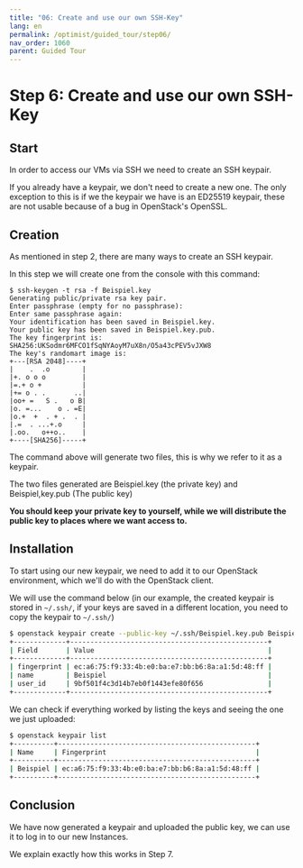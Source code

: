 ```yaml
---
title: "06: Create and use our own SSH-Key"
lang: en
permalink: /optimist/guided_tour/step06/
nav_order: 1060
parent: Guided Tour
---
```


Step 6: Create and use our own SSH-Key
======================================

Start
-----

In order to access our VMs via SSH we need to create an SSH keypair.

If you already have a keypair, we don't need to create a new one. The
only exception to this is if we the keypair we have is an ED25519
keypair, these are not usable because of a bug in OpenStack's
OpenSSL.

Creation
--------

As mentioned in step 2, there are many ways to create an SSH keypair.

In this step we will create one from the console with this command:

```text
$ ssh-keygen -t rsa -f Beispiel.key
Generating public/private rsa key pair.
Enter passphrase (empty for no passphrase):
Enter same passphrase again:
Your identification has been saved in Beispiel.key.
Your public key has been saved in Beispiel.key.pub.
The key fingerprint is:
SHA256:UKSodmr6MFCO1fSqNYAoyM7uX8n/O5a43cPEV5vJXW8
The key's randomart image is:
+---[RSA 2048]----+
|    .  .o        |
|+. o o o         |
|=.+ o +          |
|+= o . .       ..|
|oo+ =   S .   o B|
|o. =...    o . =E|
|o.+  +  . + .  . |
|.=  . ...+.o     |
|.oo.   o++o..    |
+----[SHA256]-----+
```

The command above will generate two files, this is why we refer to it as
a keypair.

The two files generated are Beispiel.key (the private key) and
Beispiel,key.pub (The public key)

**You should keep your private key to yourself, while we will distribute the public key to places where we want access to.**

Installation
------------

To start using our new keypair, we need to add it to our OpenStack environment,
which we'll do with the OpenStack client.

We will use the command below (in our example, the created keypair is stored in
`~/.ssh/`, if your keys are saved in a different location, you need to copy the
keypair to `~/.ssh/`)

```bash
$ openstack keypair create --public-key ~/.ssh/Beispiel.key.pub Beispiel
+-------------+-------------------------------------------------+
| Field       | Value                                           |
+-------------+-------------------------------------------------+
| fingerprint | ec:a6:75:f9:33:4b:e0:ba:e7:bb:b6:8a:a1:5d:48:ff |
| name        | Beispiel                                        |
| user_id     | 9bf501f4c3d14b7eb0f1443efe80f656                |
+-------------+-------------------------------------------------+
```

We can check if everything worked by listing the keys and seeing the one we
just uploaded:

```bash
$ openstack keypair list
+----------+-------------------------------------------------+
| Name     | Fingerprint                                     |
+----------+-------------------------------------------------+
| Beispiel | ec:a6:75:f9:33:4b:e0:ba:e7:bb:b6:8a:a1:5d:48:ff |
+----------+-------------------------------------------------+
```

Conclusion
----------

We have now generated a keypair and uploaded the public key, we can
use it to log in to our new Instances.

We explain exactly how this works in Step 7.
